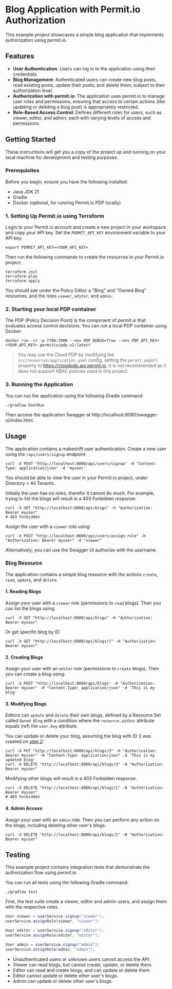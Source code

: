 # Blog Application with Permit.io Authorization

This example project showcases a simple blog application that implements authorization using permit.io.

## Features

- **User Authentication**: Users can log in to the application using their credentials.
- **Blog Management**: Authenticated users can create new blog posts, read existing posts, update their posts, and
  delete them, subject to their authorization level.
- **Authorization with permit.io**: The application uses permit.io to manage user roles and permissions, ensuring that
  access to certain actions (like updating or deleting a blog post) is appropriately restricted.
- **Role-Based Access Control**: Defines different roles for users, such as viewer, editor, and admin, each with varying
  levels of access and permissions.

## Getting Started

These instructions will get you a copy of the project up and running on your local machine for development and testing
purposes.

### Prerequisites

Before you begin, ensure you have the following installed:

- Java JDK 21
- Gradle
- Docker (optional, for running Permit.io PDP locally)

### 1. Setting Up Permit.io using Terraform

Login to your Permit.io account and create a new project in your workspace and copy your API key.
Set the `PERMIT_API_KEY` environment variable to your API key:

```shell
export PERMIT_API_KEY=<YOUR_API_KEY>
```
Then run the following commands to create the resources in your Permit.io project:
```shell
terraform init
terraform plan
terraform apply
```

You should see under the Policy Editor a "Blog" and "Owned Blog" resources, and the roles `viewer`, `editor`, and `admin`.

### 2. Starting your local PDP container

The PDP (Policy Decision Point) is the component of permit.io that evaluates access control decisions.
You can run a local PDP container using Docker:

```shell
docker run -it -p 7766:7000 --env PDP_DEBUG=True --env PDP_API_KEY=<YOUR_API_KEY> permitio/pdp-v2:latest
```

> You may use the Cloud PDP by modifying the `src/resources/application.yaml` config, setting the `permit.pdpUrl` property to https://cloudpdp.api.permit.io. 
> It is not recommended as it does not support ABAC policies used in this project.

### 3. Running the Application

You can run the application using the following Gradle command:

```shell
./gradlew bootRun
```

Then access the application Swagger at http://localhost:8080/swagger-ui/index.html.

## Usage

The application contains a makeshift user authentication. Create a new user using the `/api/users/signup` endpoint:
```shell
curl -X POST "http://localhost:8080/api/users/signup" -H "Content-Type: application/json" -d 'myuser'
```
You should be able to view the user in your Permit.io project, under Directory > All Tenants.

Initially the user has no roles, therefor it cannot do much. For example, trying to list the blogs will result in a 403 Forbidden response:
```shell
curl -X GET "http://localhost:8080/api/blogs" -H "Authorization: Bearer myuser"
# 403 Forbidden
```
Assign the user with a `viewer` role using:
```shell
curl -X POST "http://localhost:8080/api/users/assign-role" -H "Authorization: Bearer myuser" -d "viewer"
```

Alternatively, you can use the Swagger UI authorize with the username.

### Blog Resource

The application contains a simple blog resource with the actions `create`, `read`, `update`, and `delete`.

#### 1. Reading Blogs
Assign your user with a `viewer` role (permissions to `read` blogs). Then you can list the blogs using:
```shell
curl -X GET "http://localhost:8080/api/blogs" -H "Authorization: Bearer myuser"
```
Or get specific blog by ID:
```shell
curl -X GET "http://localhost:8080/api/blogs/1" -H "Authorization: Bearer myuser"
```

#### 2. Creating Blogs
Assign your user with an `editor` role (permissions to `create` blogs). Then you can create a blog using:
```shell
curl -X POST "http://localhost:8080/api/blogs" -H "Authorization: Bearer myuser" -H "Content-Type: application/json" -d 'This is my blog'
```

#### 3. Modifying Blogs
Editors can `update` and `delete` their own blogs, defined by a Resource Set called `Owned Blog` with a condition where the `resource.author` attribute equals (ref) the `user.key` attribute.

You can update or delete your blog, assuming the blog with ID 3 was created on [step 2](#2-creating-blogs):
```shell
curl -X PUT "http://localhost:8080/api/blogs/3" -H "Authorization: Bearer myuser" -H "Content-Type: application/json" -d 'This is my updated blog'
curl -X DELETE "http://localhost:8080/api/blogs/3" -H "Authorization: Bearer myuser"
```

Modifying other blogs will result in a 403 Forbidden response.
```shell
curl -X DELETE "http://localhost:8080/api/blogs/1" -H "Authorization: Bearer myuser"
# 403 Forbidden
```

#### 4. Admin Access
Assign your user with an `admin` role. Then you can perform any action on the blogs, including deleting other user's blogs.
```shell
curl -X DELETE "http://localhost:8080/api/blogs/1" -H "Authorization: Bearer myuser"
```

## Testing

This example project contains integration tests that demonstrate the authorization flow using permit.io. 

You can run all tests using the following Gradle command:
```shell
./gradlew test
```

First, the test suite create a viewer, editor and admin users, and assign them with the respective roles.
```java
User viewer = userService.signup("viewer");
userService.assignRole(viewer, "viewer");

User editor = userService.signup("editor");
userService.assignRole(editor, "editor");

User admin = userService.signup("admin");
userService.assignRole(admin, "admin");
```

* Unauthenticated users or unknown users cannot access the API.
* Viewer can read blogs, but cannot create, update, or delete them.
* Editor can read and create blogs, and can update or delete them.
* Editor cannot update or delete other user's blogs. 
* Admin can update or delete other user's blogs.
